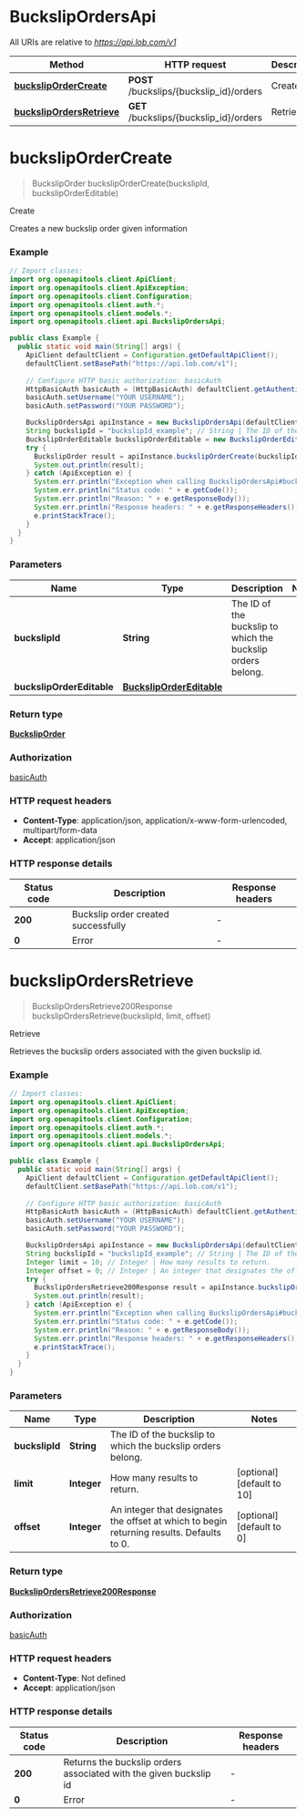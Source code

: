 # BuckslipOrdersApi

All URIs are relative to *https://api.lob.com/v1*

| Method | HTTP request | Description |
|------------- | ------------- | -------------|
| [**buckslipOrderCreate**](BuckslipOrdersApi.md#buckslipOrderCreate) | **POST** /buckslips/{buckslip_id}/orders | Create |
| [**buckslipOrdersRetrieve**](BuckslipOrdersApi.md#buckslipOrdersRetrieve) | **GET** /buckslips/{buckslip_id}/orders | Retrieve |


<a id="buckslipOrderCreate"></a>
# **buckslipOrderCreate**
> BuckslipOrder buckslipOrderCreate(buckslipId, buckslipOrderEditable)

Create

Creates a new buckslip order given information

### Example
```java
// Import classes:
import org.openapitools.client.ApiClient;
import org.openapitools.client.ApiException;
import org.openapitools.client.Configuration;
import org.openapitools.client.auth.*;
import org.openapitools.client.models.*;
import org.openapitools.client.api.BuckslipOrdersApi;

public class Example {
  public static void main(String[] args) {
    ApiClient defaultClient = Configuration.getDefaultApiClient();
    defaultClient.setBasePath("https://api.lob.com/v1");
    
    // Configure HTTP basic authorization: basicAuth
    HttpBasicAuth basicAuth = (HttpBasicAuth) defaultClient.getAuthentication("basicAuth");
    basicAuth.setUsername("YOUR USERNAME");
    basicAuth.setPassword("YOUR PASSWORD");

    BuckslipOrdersApi apiInstance = new BuckslipOrdersApi(defaultClient);
    String buckslipId = "buckslipId_example"; // String | The ID of the buckslip to which the buckslip orders belong.
    BuckslipOrderEditable buckslipOrderEditable = new BuckslipOrderEditable(); // BuckslipOrderEditable | 
    try {
      BuckslipOrder result = apiInstance.buckslipOrderCreate(buckslipId, buckslipOrderEditable);
      System.out.println(result);
    } catch (ApiException e) {
      System.err.println("Exception when calling BuckslipOrdersApi#buckslipOrderCreate");
      System.err.println("Status code: " + e.getCode());
      System.err.println("Reason: " + e.getResponseBody());
      System.err.println("Response headers: " + e.getResponseHeaders());
      e.printStackTrace();
    }
  }
}
```

### Parameters

| Name | Type | Description  | Notes |
|------------- | ------------- | ------------- | -------------|
| **buckslipId** | **String**| The ID of the buckslip to which the buckslip orders belong. | |
| **buckslipOrderEditable** | [**BuckslipOrderEditable**](BuckslipOrderEditable.md)|  | |

### Return type

[**BuckslipOrder**](BuckslipOrder.md)

### Authorization

[basicAuth](../README.md#basicAuth)

### HTTP request headers

 - **Content-Type**: application/json, application/x-www-form-urlencoded, multipart/form-data
 - **Accept**: application/json

### HTTP response details
| Status code | Description | Response headers |
|-------------|-------------|------------------|
| **200** | Buckslip order created successfully |  -  |
| **0** | Error |  -  |

<a id="buckslipOrdersRetrieve"></a>
# **buckslipOrdersRetrieve**
> BuckslipOrdersRetrieve200Response buckslipOrdersRetrieve(buckslipId, limit, offset)

Retrieve

Retrieves the buckslip orders associated with the given buckslip id.

### Example
```java
// Import classes:
import org.openapitools.client.ApiClient;
import org.openapitools.client.ApiException;
import org.openapitools.client.Configuration;
import org.openapitools.client.auth.*;
import org.openapitools.client.models.*;
import org.openapitools.client.api.BuckslipOrdersApi;

public class Example {
  public static void main(String[] args) {
    ApiClient defaultClient = Configuration.getDefaultApiClient();
    defaultClient.setBasePath("https://api.lob.com/v1");
    
    // Configure HTTP basic authorization: basicAuth
    HttpBasicAuth basicAuth = (HttpBasicAuth) defaultClient.getAuthentication("basicAuth");
    basicAuth.setUsername("YOUR USERNAME");
    basicAuth.setPassword("YOUR PASSWORD");

    BuckslipOrdersApi apiInstance = new BuckslipOrdersApi(defaultClient);
    String buckslipId = "buckslipId_example"; // String | The ID of the buckslip to which the buckslip orders belong.
    Integer limit = 10; // Integer | How many results to return.
    Integer offset = 0; // Integer | An integer that designates the offset at which to begin returning results. Defaults to 0.
    try {
      BuckslipOrdersRetrieve200Response result = apiInstance.buckslipOrdersRetrieve(buckslipId, limit, offset);
      System.out.println(result);
    } catch (ApiException e) {
      System.err.println("Exception when calling BuckslipOrdersApi#buckslipOrdersRetrieve");
      System.err.println("Status code: " + e.getCode());
      System.err.println("Reason: " + e.getResponseBody());
      System.err.println("Response headers: " + e.getResponseHeaders());
      e.printStackTrace();
    }
  }
}
```

### Parameters

| Name | Type | Description  | Notes |
|------------- | ------------- | ------------- | -------------|
| **buckslipId** | **String**| The ID of the buckslip to which the buckslip orders belong. | |
| **limit** | **Integer**| How many results to return. | [optional] [default to 10] |
| **offset** | **Integer**| An integer that designates the offset at which to begin returning results. Defaults to 0. | [optional] [default to 0] |

### Return type

[**BuckslipOrdersRetrieve200Response**](BuckslipOrdersRetrieve200Response.md)

### Authorization

[basicAuth](../README.md#basicAuth)

### HTTP request headers

 - **Content-Type**: Not defined
 - **Accept**: application/json

### HTTP response details
| Status code | Description | Response headers |
|-------------|-------------|------------------|
| **200** | Returns the buckslip orders associated with the given buckslip id |  -  |
| **0** | Error |  -  |

